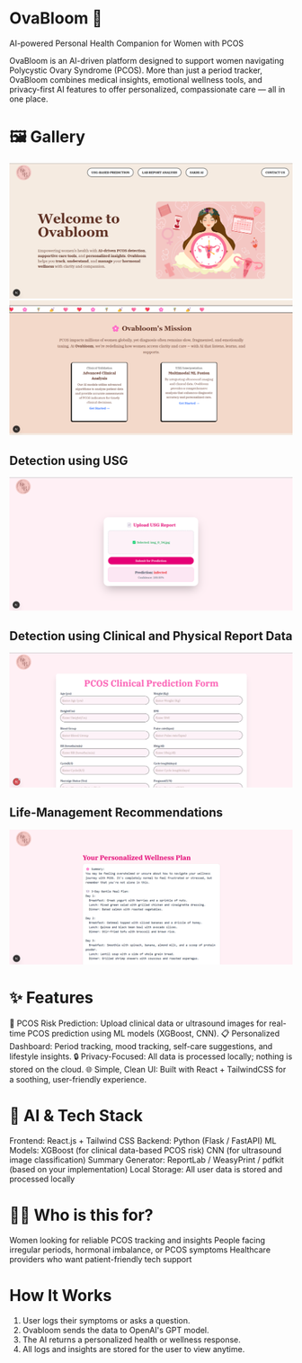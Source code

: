 
# OvaBloom 🌸
AI-powered Personal Health Companion for Women with PCOS

OvaBloom is an AI-driven platform designed to support women navigating Polycystic Ovary Syndrome (PCOS). More than just a period tracker, OvaBloom combines medical insights, emotional wellness tools, and privacy-first AI features to offer personalized, compassionate care — all in one place.

# 🖼️ Gallery
![Landing](./frontend/public/gallery/landing.png)
![Landing2](./frontend/public/gallery/landing2.png)

## Detection using USG 
![usg](./frontend/public/gallery/usg.png)

## Detection using Clinical and Physical Report Data
![candp](./frontend/public/gallery/candp.png)

## Life-Management Recommendations
![recs](./frontend/public/gallery/recommend.png)

# ✨ Features
🧠 PCOS Risk Prediction: Upload clinical data or ultrasound images for real-time PCOS prediction using ML models (XGBoost, CNN).
📋 Personalized Dashboard: Period tracking, mood tracking, self-care suggestions, and lifestyle insights.
🔒 Privacy-Focused: All data is processed locally; nothing is stored on the cloud.
🌐 Simple, Clean UI: Built with React + TailwindCSS for a soothing, user-friendly experience.

# 🧠 AI & Tech Stack

Frontend: React.js + Tailwind CSS
Backend: Python (Flask / FastAPI)
ML Models:
XGBoost (for clinical data-based PCOS risk)
CNN (for ultrasound image classification)
Summary Generator: ReportLab / WeasyPrint / pdfkit (based on your implementation)
Local Storage: All user data is stored and processed locally

# 👩‍⚕ Who is this for?
Women looking for reliable PCOS tracking and insights
People facing irregular periods, hormonal imbalance, or PCOS symptoms
Healthcare providers who want patient-friendly tech support
 
# How It Works
1. User logs their symptoms or asks a question.
2. Ovabloom sends the data to OpenAI's GPT model.
3. The AI returns a personalized health or wellness response.
4. All logs and insights are stored for the user to view anytime.
